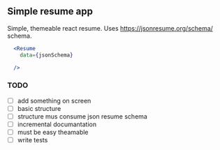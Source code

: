 ## Simple resume app

Simple, themeable react resume.
Uses https://jsonresume.org/schema/ schema.




```jsx
  <Resume
    data={jsonSchema}

  />
```

### TODO
- [ ] add something on screen
- [ ] basic structure
- [ ] structure mus consume json resume schema
- [ ] incremental documantation
- [ ] must be easy theamable
- [ ] write tests

